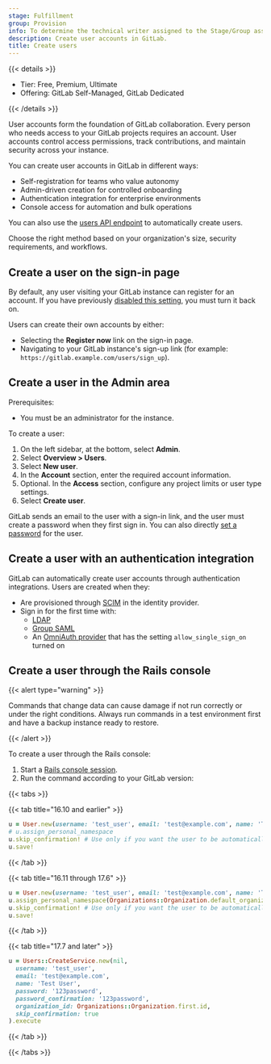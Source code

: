 ```yaml
---
stage: Fulfillment
group: Provision
info: To determine the technical writer assigned to the Stage/Group associated with this page, see https://handbook.gitlab.com/handbook/product/ux/technical-writing/#assignments
description: Create user accounts in GitLab.
title: Create users
---
```


{{< details >}}

- Tier: Free, Premium, Ultimate
- Offering: GitLab Self-Managed, GitLab Dedicated

{{< /details >}}

User accounts form the foundation of GitLab collaboration. Every person who needs access to your GitLab
projects requires an account. User accounts control access permissions, track contributions, and maintain
security across your instance.

You can create user accounts in GitLab in different ways:

- Self-registration for teams who value autonomy
- Admin-driven creation for controlled onboarding
- Authentication integration for enterprise environments
- Console access for automation and bulk operations

You can also use the [users API endpoint](../../../api/users.md#create-a-user) to automatically create users.

Choose the right method based on your organization's size, security requirements, and workflows.

## Create a user on the sign-in page

By default, any user visiting your GitLab instance can register for an account.
If you have previously [disabled this setting](../../../administration/settings/sign_up_restrictions.md#disable-new-sign-ups), you must turn it back on.

Users can create their own accounts by either:

- Selecting the **Register now** link on the sign-in page.
- Navigating to your GitLab instance's sign-up link (for example: `https://gitlab.example.com/users/sign_up`).

## Create a user in the Admin area

Prerequisites:

- You must be an administrator for the instance.

To create a user:

1. On the left sidebar, at the bottom, select **Admin**.
1. Select **Overview > Users**.
1. Select **New user**.
1. In the **Account** section, enter the required account information.
1. Optional. In the **Access** section, configure any project limits or user type settings.
1. Select **Create user**.

GitLab sends an email to the user with a sign-in link, and the user must create a password when
they first sign in. You can also directly [set a password](../../../security/reset_user_password.md#use-the-ui)
for the user.

## Create a user with an authentication integration

GitLab can automatically create user accounts through authentication integrations.
Users are created when they:

- Are provisioned through [SCIM](../../group/saml_sso/scim_setup.md) in the identity provider.
- Sign in for the first time with:
  - [LDAP](../../../administration/auth/ldap/_index.md)
  - [Group SAML](../../group/saml_sso/_index.md)
  - An [OmniAuth provider](../../../integration/omniauth.md) that has the setting `allow_single_sign_on` turned on

## Create a user through the Rails console

{{< alert type="warning" >}}

Commands that change data can cause damage if not run correctly or under the right conditions.
Always run commands in a test environment first and have a backup instance ready to restore.

{{< /alert >}}

To create a user through the Rails console:

1. Start a [Rails console session](../../../administration/operations/rails_console.md#starting-a-rails-console-session).
1. Run the command according to your GitLab version:

  {{< tabs >}}

  {{< tab title="16.10 and earlier" >}}

  ```ruby
  u = User.new(username: 'test_user', email: 'test@example.com', name: 'Test User', password: 'password', password_confirmation: 'password')
  # u.assign_personal_namespace
  u.skip_confirmation! # Use only if you want the user to be automatically confirmed. If you do not use this, the user receives a confirmation email.
  u.save!
  ```

  {{< /tab >}}

  {{< tab title="16.11 through 17.6" >}}

  ```ruby
  u = User.new(username: 'test_user', email: 'test@example.com', name: 'Test User', password: 'password', password_confirmation: 'password')
  u.assign_personal_namespace(Organizations::Organization.default_organization)
  u.skip_confirmation! # Use only if you want the user to be automatically confirmed. If you do not use this, the user receives a confirmation email.
  u.save!
  ```

  {{< /tab >}}

  {{< tab title="17.7 and later" >}}

  ```ruby
  u = Users::CreateService.new(nil,
    username: 'test_user',
    email: 'test@example.com',
    name: 'Test User',
    password: '123password',
    password_confirmation: '123password',
    organization_id: Organizations::Organization.first.id,
    skip_confirmation: true
  ).execute
  ```

  {{< /tab >}}

  {{< /tabs >}}
